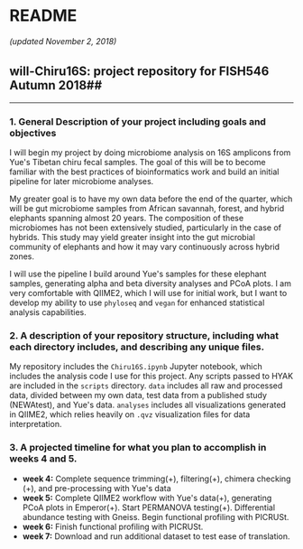# README
###### (updated November 2, 2018)

## will-Chiru16S: project repository for FISH546 Autumn 2018##

***

### 1. General Description of your project including goals and objectives

   I will begin my project by doing microbiome analysis on 16S amplicons from Yue's Tibetan chiru fecal samples. The goal of this will be to become familiar with the best practices of bioinformatics work and build an initial pipeline for later microbiome analyses.  
   
   My greater goal is to have my own data before the end of the quarter, which will be gut microbiome samples from African savannah, forest, and hybrid elephants spanning almost 20 years. The composition of these microbiomes has not been extensively studied, particularly in the case of hybrids. This study may yield greater insight into the gut microbial community of elephants and how it may vary continuously across hybrid zones.
   
   I will use the pipeline I build around Yue's samples for these elephant samples, generating alpha and beta diversity analyses and PCoA plots. I am very comfortable with QIIME2, which I will use for initial work, but I want to develop my ability to use `phyloseq` and `vegan` for enhanced statistical analysis capabilities.

### 2. A description of your repository structure, including what each directory includes, and describing any unique files.

My repository includes the `Chiru16S.ipynb` Jupyter notebook, which includes the analysis code I use for this project. Any scripts passed to HYAK are included in the `scripts` directory. `data` includes all raw and processed data, divided between my own data, test data from a published study (NEWAtest), and Yue's data. `analyses` includes all visualizations generated in QIIME2, which relies heavily on `.qvz` visualization files for data interpretation.

### 3. A projected timeline for what you plan to accomplish in weeks 4 and 5.

  *  **week 4:** Complete sequence trimming(+), filtering(+), chimera checking (+), and pre-processing with Yue's data
  *  **week 5:** Complete QIIME2 workflow with Yue's data(+), generating PCoA plots in Emperor(+). Start PERMANOVA testing(+). Differential abundance testing with Gneiss. Begin functional profiling with PICRUSt.
  *  **week 6:** Finish functional profiling with PICRUSt.
  *  **week 7:** Download and run additional dataset to test ease of translation.